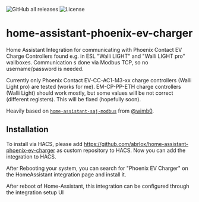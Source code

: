 ![GitHub all releases](https://img.shields.io/github/downloads/abrlox/home-assistant-phoenix-ev-charger/total) ![License](https://img.shields.io/github/license/abrlox/home-assistant-phoenix-ev-charger)

# home-assistant-phoenix-ev-charger

Home Assistant Integration for communicating with Phoenix Contact EV Charge Controllers found e.g. in ESL "Walli LIGHT" and "Walli LIGHT pro" wallboxes. Communication s done via Modbus TCP, so no username/password is needed. 

Currently only Phoenix Contact EV-CC-AC1-M3-xx charge controllers (Walli Light pro) are tested (works for me). 
EM-CP-PP-ETH charge controllers (Walli Light) should work mostly, but some values will be not correct (different registers). This will be fixed (hopefully soon).


Heavily based on [`home-assistant-saj-modbus`](https://github.com/wimb0/home-assistant-saj-modbus) from [@wimb0](https://github.com/wimb0).

## Installation
To install via HACS, please add https://github.com/abrlox/home-assistant-phoenix-ev-charger as custom repository to HACS.
Now you can add the integration to HACS.

After Rebooting your system, you can search for "Phoenix EV Charger" on the HomeAssistant integration page and install it.

After reboot of Home-Assistant, this integration can be configured through the integration setup UI

